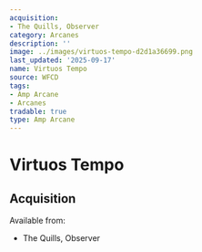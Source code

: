 ```yaml
---
acquisition:
- The Quills, Observer
category: Arcanes
description: ''
image: ../images/virtuos-tempo-d2d1a36699.png
last_updated: '2025-09-17'
name: Virtuos Tempo
source: WFCD
tags:
- Amp Arcane
- Arcanes
tradable: true
type: Amp Arcane
---
```


# Virtuos Tempo

## Acquisition

Available from:
- The Quills, Observer

